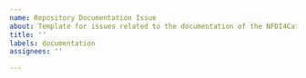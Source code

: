 ```yaml
---
name: Repository Documentation Issue
about: Template for issues related to the documentation of the NFDI4Cat repositories.
title: ''
labels: documentation
assignees: ''

---
```



